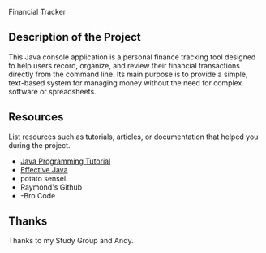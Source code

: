 
Financial Tracker
## Description of the Project

This Java console application is a personal finance tracking tool designed to help users record, organize, and review their financial transactions directly from the command line. Its main purpose is to provide a simple, text-based system for managing money without the need for complex software or spreadsheets.


## Resources

List resources such as tutorials, articles, or documentation that helped you during the project.

- [Java Programming Tutorial](https://www.example.com)
- [Effective Java](https://www.example.com)
- potato sensei
- Raymond's Github
- -Bro Code
  
## Thanks

Thanks to my Study Group and Andy.



